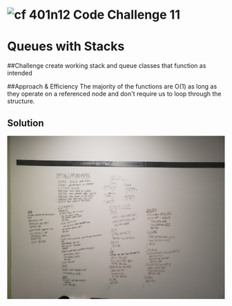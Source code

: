 ![cf](http://i.imgur.com/7v5ASc8.png) 401n12 Code Challenge 11
===
# Queues with Stacks


##Challenge
create working stack and queue classes that function as intended

##Approach & Efficiency
The majority of the functions are O(1) as long as they operate on a referenced node and don't require us to loop through the structure.

## Solution
![Whiteboard image](assets/CC11%20Whiteboard.jpg)